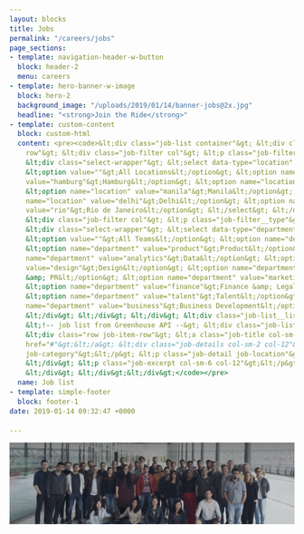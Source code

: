 ```yaml
---
layout: blocks
title: Jobs
permalink: "/careers/jobs"
page_sections:
- template: navigation-header-w-button
  block: header-2
  menu: careers
- template: hero-banner-w-image
  block: hero-2
  background_image: "/uploads/2019/01/14/banner-jobs@2x.jpg"
  headline: "<strong>Join the Ride</strong>"
- template: custom-content
  block: custom-html
  content: <pre><code>&lt;div class="job-list container"&gt; &lt;div class="job-filters
    row"&gt; &lt;div class="job-filter col"&gt; &lt;p class="job-filter__type"&gt;City&lt;/p&gt;
    &lt;div class="select-wrapper"&gt; &lt;select data-type="location" class="location-select"&gt;
    &lt;option value=""&gt;All Locations&lt;/option&gt; &lt;option name="location"
    value="hamburg"&gt;Hamburg&lt;/option&gt; &lt;option name="location" value="dortmund"&gt;Dortmund&lt;/option&gt;
    &lt;option name="location" value="manila"&gt;Manila&lt;/option&gt; &lt;option
    name="location" value="delhi"&gt;Delhi&lt;/option&gt; &lt;option name="location"
    value="rio"&gt;Rio de Janeiro&lt;/option&gt; &lt;/select&gt; &lt;/div&gt; &lt;/div&gt;
    &lt;div class="job-filter col"&gt; &lt;p class="job-filter__type"&gt;Team&lt;/p&gt;
    &lt;div class="select-wrapper"&gt; &lt;select data-type="departments" class="team-select"&gt;
    &lt;option value=""&gt;All Teams&lt;/option&gt; &lt;option name="department" value="engineering"&gt;Engineering&lt;/option&gt;
    &lt;option name="department" value="product"&gt;Product&lt;/option&gt; &lt;option
    name="department" value="analytics"&gt;Data&lt;/option&gt; &lt;option name="department"
    value="design"&gt;Design&lt;/option&gt; &lt;option name="department" value="communications"&gt;Communications
    &amp; PR&lt;/option&gt; &lt;option name="department" value="marketing"&gt;Marketing&lt;/option&gt;
    &lt;option name="department" value="finance"&gt;Finance &amp; Legal&lt;/option&gt;
    &lt;option name="department" value="talent"&gt;Talent&lt;/option&gt; &lt;option
    name="department" value="business"&gt;Business Development&lt;/option&gt; &lt;/select&gt;
    &lt;/div&gt; &lt;/div&gt; &lt;/div&gt; &lt;div class="job-list__listing row"&gt;
    &lt;!-- job list from Greenhouse API --&gt; &lt;div class="job-list__item hidden"&gt;
    &lt;div class="row job-item-row"&gt; &lt;a class="job-title col-sm-4 col-12" target="_blank"
    href="#"&gt;&lt;/a&gt; &lt;div class="job-details col-sm-2 col-12"&gt; &lt;p class="job-detail
    job-category"&gt;&lt;/p&gt; &lt;p class="job-detail job-location"&gt;&lt;/p&gt;
    &lt;/div&gt; &lt;p class="job-excerpt col-sm-6 col-12"&gt;&lt;/p&gt; &lt;/div&gt;
    &lt;/div&gt; &lt;/div&gt;&lt;/div&gt;</code></pre>
  name: Job list
- template: simple-footer
  block: footer-1
date: 2019-01-14 09:32:47 +0000

---
```

<img src="/uploads/2019/01/14/banner-jobs@2x.jpg">